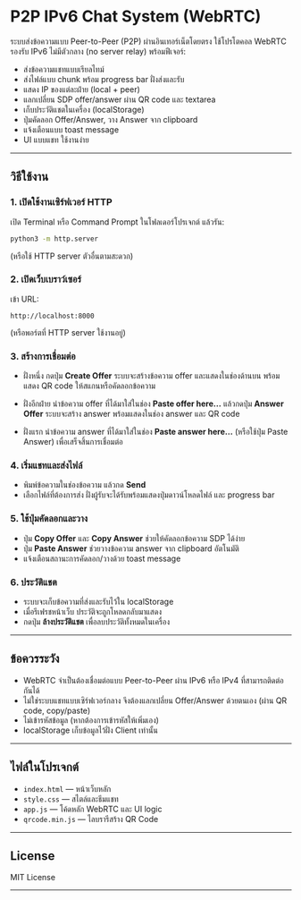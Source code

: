 # P2P IPv6 Chat System (WebRTC)

ระบบส่งข้อความแบบ Peer-to-Peer (P2P) ผ่านอินเทอร์เน็ตโดยตรง ใช้โปรโตคอล WebRTC รองรับ IPv6 ไม่มีตัวกลาง (no server relay) พร้อมฟีเจอร์:

- ส่งข้อความแชทแบบเรียลไทม์
- ส่งไฟล์แบบ chunk พร้อม progress bar ฝั่งส่งและรับ
- แสดง IP ของแต่ละฝ่าย (local + peer)
- แลกเปลี่ยน SDP offer/answer ผ่าน QR code และ textarea
- เก็บประวัติแชตในเครื่อง (localStorage)
- ปุ่มคัดลอก Offer/Answer, วาง Answer จาก clipboard
- แจ้งเตือนแบบ toast message
- UI แบบแชท ใช้งานง่าย

---

## วิธีใช้งาน

### 1. เปิดใช้งานเซิร์ฟเวอร์ HTTP

เปิด Terminal หรือ Command Prompt ในโฟลเดอร์โปรเจกต์ แล้วรัน:

```bash
python3 -m http.server
````

(หรือใช้ HTTP server ตัวอื่นตามสะดวก)

### 2. เปิดเว็บเบราว์เซอร์

เข้า URL:

```
http://localhost:8000
```

(หรือพอร์ตที่ HTTP server ใช้งานอยู่)

### 3. สร้างการเชื่อมต่อ

* ฝั่งหนึ่ง กดปุ่ม **Create Offer** ระบบจะสร้างข้อความ offer และแสดงในช่องด้านบน พร้อมแสดง QR code ให้สแกนหรือคัดลอกข้อความ

* ฝั่งอีกฝ่าย นำข้อความ offer ที่ได้มาใส่ในช่อง **Paste offer here...** แล้วกดปุ่ม **Answer Offer** ระบบจะสร้าง answer พร้อมแสดงในช่อง answer และ QR code

* ฝั่งแรก นำข้อความ answer ที่ได้มาใส่ในช่อง **Paste answer here...** (หรือใช้ปุ่ม Paste Answer) เพื่อเสร็จสิ้นการเชื่อมต่อ

### 4. เริ่มแชทและส่งไฟล์

* พิมพ์ข้อความในช่องข้อความ แล้วกด **Send**
* เลือกไฟล์ที่ต้องการส่ง ฝั่งผู้รับจะได้รับพร้อมแสดงปุ่มดาวน์โหลดไฟล์ และ progress bar

### 5. ใช้ปุ่มคัดลอกและวาง

* ปุ่ม **Copy Offer** และ **Copy Answer** ช่วยให้คัดลอกข้อความ SDP ได้ง่าย
* ปุ่ม **Paste Answer** ช่วยวางข้อความ answer จาก clipboard อัตโนมัติ
* แจ้งเตือนสถานะการคัดลอก/วางด้วย toast message

### 6. ประวัติแชต

* ระบบจะเก็บข้อความที่ส่งและรับไว้ใน localStorage
* เมื่อรีเฟรชหน้าเว็บ ประวัติจะถูกโหลดกลับมาแสดง
* กดปุ่ม **ล้างประวัติแชต** เพื่อลบประวัติทั้งหมดในเครื่อง

---

## ข้อควรระวัง

* WebRTC จำเป็นต้องเชื่อมต่อแบบ Peer-to-Peer ผ่าน IPv6 หรือ IPv4 ที่สามารถติดต่อกันได้
* ไม่ใช่ระบบแชทแบบเซิร์ฟเวอร์กลาง จึงต้องแลกเปลี่ยน Offer/Answer ด้วยตนเอง (ผ่าน QR code, copy/paste)
* ไม่เข้ารหัสข้อมูล (หากต้องการเข้ารหัสให้เพิ่มเอง)
* localStorage เก็บข้อมูลไว้ฝั่ง Client เท่านั้น

---

## ไฟล์ในโปรเจกต์

* `index.html` — หน้าเว็บหลัก
* `style.css` — สไตล์และธีมแชท
* `app.js` — โค้ดหลัก WebRTC และ UI logic
* `qrcode.min.js` — ไลบรารีสร้าง QR Code

---

## License

MIT License

---
